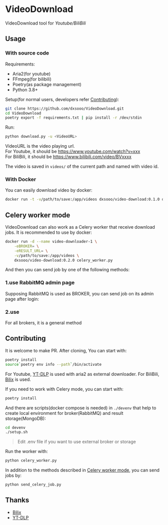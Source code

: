 # VideoDownload

VideoDownload tool for *Youtube/BiliBili*

## Usage

### With source code

Requirements:

- Aria2(for youtube)
- FFmpeg(for bilibili)
- Poetry(as package management)
- Python 3.8+

Setup(for normal users, developers refer [Contributing](#Contributing)):

```bash
git clone https://github.com/dxsooo/VideoDownload.git
cd VideoDownload
poetry export -f requirements.txt | pip install -r /dev/stdin
```

Run:

```bash
python download.py -u <VideoURL>
```

VideoURL is the video playing url.  
For Youtube, it should be <https://www.youtube.com/watch?v=xxx>  
For BiliBili, it should be <https://www.bilibili.com/video/BVxxxx>

The video is saved in `videos/` of the current path and named with video id.

### With Docker

You can easily download video by docker:

```bash
docker run -t -v/path/to/save:/app/videos dxsooo/video-download:0.1.0 download.py -u <VideoURL>
```

## Celery worker mode

VideoDownload can also work as a Celery worker that receive download jobs. It is recommended to use by docker:

```bash
docker run -d --name video-downloader-1 \
    -eBROKER= \
    -eRESULT_URL= \
    -v/path/to/save:/app/videos \
    dxsooo/video-download:0.2.0 celery_worker.py
```

And then you can send job by one of the following methods:

### 1.use RabbitMQ admin page

Supposing RabbitMQ is used as BROKER, you can send job on its admin page after login:

### 2.use

For all brokers, it is a general method

## Contributing

It is welcome to make PR. After cloning, You can start with:

```bash
poetry install
source`poetry env info --path`/bin/activate
```

For Youtube, [YT-DLP](https://github.com/yt-dlp/yt-dlp) is used with aria2 as external downloader. For BiliBili, [Bilix](https://github.com/HFrost0/bilix) is used.

If you need to work with Celery mode, you can start with:

```bash
poetry install
```

And there are scripts(docker compose is needed) in `./devenv` that help to create local environment for broker(RabbitMQ) and result storage(MongoDB):

```bash
cd devenv
./setup.sh
```

> Edit .env file if you want to use external broker or storage

Run the worker with:

```bash
python celery_worker.py
```

In addition to the methods described in [Celery worker mode](#Celery-worker-mode), you can send jobs by:

```bash
python send_celery_job.py
```

## Thanks

- [Bilix](https://github.com/HFrost0/bilix)
- [YT-DLP](https://github.com/yt-dlp/yt-dlp)
